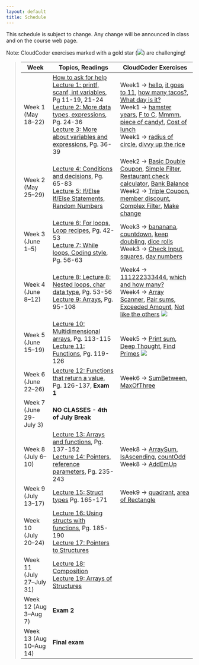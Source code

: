 ```yaml
---
layout: default
title: Schedule
---
```


This schedule is subject to change.  Any change will be announced in class and on the course web page.

Note: CloudCoder exercises marked with a gold star (<img src="{{site.url}}/img/goldstar-tiny.png" />) are challenging!

> Week | Topics, Readings | CloudCoder Exercises
> ---- | ---------------- | --------------------
> Week 1 (May 18&ndash;22) | [How to ask for help](http://faculty.ycp.edu/~dhovemey/askingForHelp.html) <br> [Lecture 1: printf, scanf, int variables](lectures/lecture01.html), Pg 11-19, 21-24 <br> [Lecture 2: More data types, expressions](lectures/lecture02.html), Pg. 24-36 <br> [Lecture 3: More about variables and expressions](lectures/lecture03.html), Pg. 36-39 | Week1 &rarr; [hello](https://cs.ycp.edu/cloudcoder/#exercise?c=9,p=263), [it goes to 11](https://cs.ycp.edu/cloudcoder/#exercise?c=9,p=264), [how many tacos?](https://cs.ycp.edu/cloudcoder/#exercise?c=9,p=265), [What day is it?](https://cs.ycp.edu/cloudcoder/#exercise?c=9,p=266) <br> Week1 &rarr; [hamster years](https://cs.ycp.edu/cloudcoder/#exercise?c=9,p=267), [F to C](https://cs.ycp.edu/cloudcoder/#exercise?c=9,p=268), [Mmmm, piece of candy!](https://cs.ycp.edu/cloudcoder/#exercise?c=9,p=269), [Cost of lunch](https://cs.ycp.edu/cloudcoder/#exercise?c=9,p=270) <br> Week1 → [radius of circle](https://cs.ycp.edu/cloudcoder/#exercise?c=9,p=271), [divvy up the rice](https://cs.ycp.edu/cloudcoder/#exercise?c=9,p=272)
> Week 2 (May 25&ndash;29) | [Lecture 4: Conditions and decisions](lectures/lecture04.html), Pg. 65-83 <br> [Lecture 5: If/Else If/Else Statements, Random Numbers](lectures/lecture05.html) | Week2 → [Basic Double Coupon](https://cs.ycp.edu/cloudcoder/#exercise?c=9,p=273), [Simple Filter](https://cs.ycp.edu/cloudcoder/#exercise?c=9,p=274), [Restaurant check calculator](https://cs.ycp.edu/cloudcoder/#exercise?c=9,p=276), [Bank Balance](https://cs.ycp.edu/cloudcoder/#exercise?c=9,p=275) <br> Week2 &rarr; [Triple Coupon](https://cs.ycp.edu/cloudcoder/#exercise?c=9,p=277), [member discount](https://cs.ycp.edu/cloudcoder/#exercise?c=9,p=278), [Complex Filter](https://cs.ycp.edu/cloudcoder/#exercise?c=9,p=279), [Make change](https://cs.ycp.edu/cloudcoder/#exercise?c=9,p=310)
> Week 3 (June 1&ndash;5) | [Lecture 6: For loops, Loop recipes](lectures/lecture06.html), Pg. 42-53 <br> [Lecture 7: While loops, Coding style](lectures/lecture07.html), Pg. 56-63 | Week3 &rarr; [bananana](https://cs.ycp.edu/cloudcoder/#exercise?c=9,p=280), [countdown](https://cs.ycp.edu/cloudcoder/#exercise?c=9,p=281), [keep doubling](https://cs.ycp.edu/cloudcoder/#exercise?c=9,p=282), [dice rolls](https://cs.ycp.edu/cloudcoder/#exercise?c=9,p=311) <br> Week3 &rarr; [Check Input](https://cs.ycp.edu/cloudcoder/#exercise?c=9,p=283), [squares](https://cs.ycp.edu/cloudcoder/#exercise?c=9,p=284), [day numbers](https://cs.ycp.edu/cloudcoder/#exercise?c=9,p=285)
> Week 4 (June 8&ndash;12) | [Lecture 8: Lecture 8: Nested loops, char data type](lectures/lecture08.html), Pg. 53-56 <br> [Lecture 9: Arrays](lectures/lecture09.html), Pg. 95-108 | Week4 &rarr; [111222333444](https://cs.ycp.edu/cloudcoder/#exercise?c=9,p=286), [which and how many?](https://cs.ycp.edu/cloudcoder/#exercise?c=9,p=287) <br> Week4 &rarr; [Array Scanner](https://cs.ycp.edu/cloudcoder/#exercise?c=9,p=288), [Pair sums](https://cs.ycp.edu/cloudcoder/#exercise?c=9,p=289), [Exceeded Amount](https://cs.ycp.edu/cloudcoder/#exercise?c=9,p=290), [Not like the others](https://cs.ycp.edu/cloudcoder/#exercise?c=9,p=291) <img src="{{site.url}}/img/goldstar-tiny.png" />
> Week 5 (June 15&ndash;19) |   [Lecture 10: Multidimensional arrays](lectures/lecture10.html), Pg. 113-115 <br> [Lecture 11: Functions](lectures/lecture11.html), Pg. 119-126 | <br> Week5 &rarr; [Print sum](https://cs.ycp.edu/cloudcoder/#exercise?c=9,p=292), [Deep Thought](https://cs.ycp.edu/cloudcoder/#exercise?c=9,p=293), [Find Primes](https://cs.ycp.edu/cloudcoder/#exercise?c=9,p=294) <img src="{{site.url}}/img/goldstar-tiny.png" />
> Week 6 (June 22&ndash;26) |  [Lecture 12: Functions that return a value](lectures/lecture12.html), Pg. 126-137, **Exam 1** | Week6 &rarr; [SumBetween](https://cs.ycp.edu/cloudcoder/#exercise?c=9,p=298), [MaxOfThree](https://cs.ycp.edu/cloudcoder/#exercise?c=9,p=299)
> Week 7 (June 29-July 3) | **NO CLASSES - 4th of July Break**|
> Week 8 (July 6&ndash;10) | [Lecture 13: Arrays and functions](lectures/lecture13.html), Pg. 137-152 <br> [Lecture 14: Pointers, reference parameters](lectures/lecture14.html), Pg. 235-243 | Week8 &rarr; [ArraySum](https://cs.ycp.edu/cloudcoder/#exercise?c=9,p=295), [IsAscending](https://cs.ycp.edu/cloudcoder/#exercise?c=9,p=297), [countOdd](https://cs.ycp.edu/cloudcoder/#exercise?c=9,p=296) <br> Week8 &rarr; [AddEmUp](https://cs.ycp.edu/cloudcoder/#exercise?c=9,p=300)
> Week 9 (July 13&ndash;17) |  [Lecture 15: Struct types](lectures/lecture15.html) Pg. 165-171 | Week9 &rarr; [quadrant](https://cs.ycp.edu/cloudcoder/#exercise?c=9,p=320), [area of Rectangle](https://cs.ycp.edu/cloudcoder/#exercise?c=9,p=324)
> Week 10 (July 20&ndash;24) | [Lecture 16: Using structs with functions](lectures/lecture16.html), Pg. 185-190 <br> [Lecture 17: Pointers to Structures](lectures/lecture17.html)  |
> Week 11 (July 27&ndash;July 31) | [Lecture 18: Composition](lectures/lecture18.html) <br> [Lecture 19: Arrays of Structures](lectures/lecture19.html) |
> Week 12 (Aug 3&ndash;Aug 7) | **Exam 2** |
> Week 13 (Aug 10&ndash;Aug 14) | **Final exam** |

<!-- vim:set wrap: ­-->
<!-- vim:set linebreak: -->
<!-- vim:set nolist: -->

